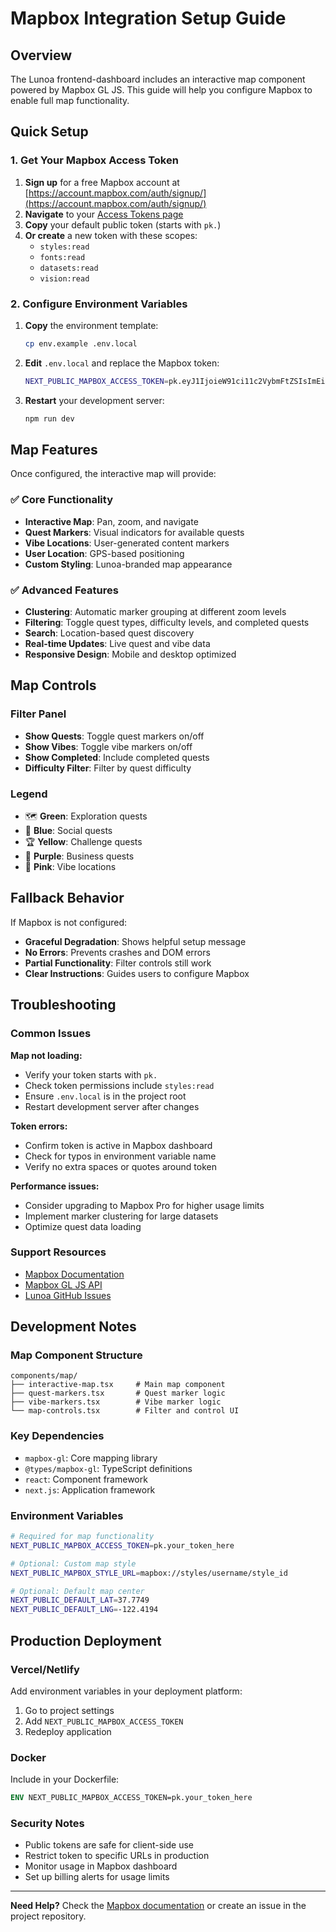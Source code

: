 # Mapbox Integration Setup Guide

## Overview
The Lunoa frontend-dashboard includes an interactive map component powered by Mapbox GL JS. This guide will help you configure Mapbox to enable full map functionality.

## Quick Setup

### 1. Get Your Mapbox Access Token
1. **Sign up** for a free Mapbox account at [https://account.mapbox.com/auth/signup/](https://account.mapbox.com/auth/signup/)
2. **Navigate** to your [Access Tokens page](https://account.mapbox.com/access-tokens/)
3. **Copy** your default public token (starts with `pk.`)
4. **Or create** a new token with these scopes:
   - `styles:read`
   - `fonts:read`
   - `datasets:read`
   - `vision:read`

### 2. Configure Environment Variables
1. **Copy** the environment template:
   ```bash
   cp env.example .env.local
   ```

2. **Edit** `.env.local` and replace the Mapbox token:
   ```bash
   NEXT_PUBLIC_MAPBOX_ACCESS_TOKEN=pk.eyJ1IjoieW91ci11c2VybmFtZSIsImEiOiJjbGV4YW1wbGUifQ.your_actual_token_here
   ```

3. **Restart** your development server:
   ```bash
   npm run dev
   ```

## Map Features

Once configured, the interactive map will provide:

### ✅ Core Functionality
- **Interactive Map**: Pan, zoom, and navigate
- **Quest Markers**: Visual indicators for available quests
- **Vibe Locations**: User-generated content markers
- **User Location**: GPS-based positioning
- **Custom Styling**: Lunoa-branded map appearance

### ✅ Advanced Features
- **Clustering**: Automatic marker grouping at different zoom levels
- **Filtering**: Toggle quest types, difficulty levels, and completed quests
- **Search**: Location-based quest discovery
- **Real-time Updates**: Live quest and vibe data
- **Responsive Design**: Mobile and desktop optimized

## Map Controls

### Filter Panel
- **Show Quests**: Toggle quest markers on/off
- **Show Vibes**: Toggle vibe markers on/off
- **Show Completed**: Include completed quests
- **Difficulty Filter**: Filter by quest difficulty

### Legend
- 🗺️ **Green**: Exploration quests
- 👥 **Blue**: Social quests  
- 🏆 **Yellow**: Challenge quests
- 💼 **Purple**: Business quests
- 📸 **Pink**: Vibe locations

## Fallback Behavior

If Mapbox is not configured:
- **Graceful Degradation**: Shows helpful setup message
- **No Errors**: Prevents crashes and DOM errors
- **Partial Functionality**: Filter controls still work
- **Clear Instructions**: Guides users to configure Mapbox

## Troubleshooting

### Common Issues

**Map not loading:**
- Verify your token starts with `pk.`
- Check token permissions include `styles:read`
- Ensure `.env.local` is in the project root
- Restart development server after changes

**Token errors:**
- Confirm token is active in Mapbox dashboard
- Check for typos in environment variable name
- Verify no extra spaces or quotes around token

**Performance issues:**
- Consider upgrading to Mapbox Pro for higher usage limits
- Implement marker clustering for large datasets
- Optimize quest data loading

### Support Resources
- [Mapbox Documentation](https://docs.mapbox.com/)
- [Mapbox GL JS API](https://docs.mapbox.com/mapbox-gl-js/api/)
- [Lunoa GitHub Issues](https://github.com/your-repo/issues)

## Development Notes

### Map Component Structure
```
components/map/
├── interactive-map.tsx     # Main map component
├── quest-markers.tsx       # Quest marker logic
├── vibe-markers.tsx        # Vibe marker logic
└── map-controls.tsx        # Filter and control UI
```

### Key Dependencies
- `mapbox-gl`: Core mapping library
- `@types/mapbox-gl`: TypeScript definitions
- `react`: Component framework
- `next.js`: Application framework

### Environment Variables
```bash
# Required for map functionality
NEXT_PUBLIC_MAPBOX_ACCESS_TOKEN=pk.your_token_here

# Optional: Custom map style
NEXT_PUBLIC_MAPBOX_STYLE_URL=mapbox://styles/username/style_id

# Optional: Default map center
NEXT_PUBLIC_DEFAULT_LAT=37.7749
NEXT_PUBLIC_DEFAULT_LNG=-122.4194
```

## Production Deployment

### Vercel/Netlify
Add environment variables in your deployment platform:
1. Go to project settings
2. Add `NEXT_PUBLIC_MAPBOX_ACCESS_TOKEN`
3. Redeploy application

### Docker
Include in your Dockerfile:
```dockerfile
ENV NEXT_PUBLIC_MAPBOX_ACCESS_TOKEN=pk.your_token_here
```

### Security Notes
- Public tokens are safe for client-side use
- Restrict token to specific URLs in production
- Monitor usage in Mapbox dashboard
- Set up billing alerts for usage limits

---

**Need Help?** Check the [Mapbox documentation](https://docs.mapbox.com/) or create an issue in the project repository.
